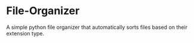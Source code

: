 # File-Organizer
A simple python file organizer that automatically sorts files based on their extension type.
